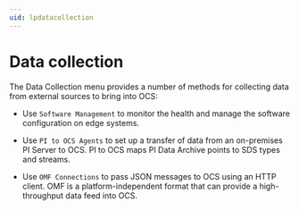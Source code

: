 ```yaml
---
uid: lpdatacollection
---
```


# Data collection

The Data Collection menu provides a number of methods for collecting data from external sources to bring into OCS:

* Use `Software Management` to monitor the health and manage the software configuration on edge systems.

* Use `PI to OCS Agents` to set up a transfer of data from an on-premises PI Server to OCS. PI to OCS maps PI Data Archive points to SDS types and streams.

* Use `OMF Connections` to pass JSON messages to OCS using an HTTP client. OMF is a platform-independent format that can provide a high-throughput data feed into OCS. 
